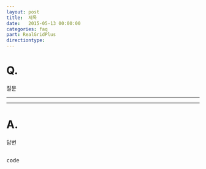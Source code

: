 ```yaml
---
layout: post
title:  제목
date:   2015-05-13 00:00:00
categories: faq
part: RealGridPlus
directiontype: 
---
```


# Q.

질문

---
***

# A.

답변

<pre class="prettyprint">

code
</pre>

